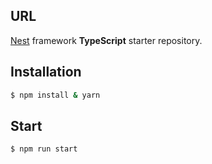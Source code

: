 
## URL

[Nest](https://github.com/nestjs/nest) framework **TypeScript** starter repository. 
  
## Installation

```bash
$ npm install & yarn
```

## Start

```
$ npm run start 
```